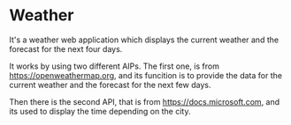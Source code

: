 # Weather
It's a weather web application which displays the current weather and the forecast for the next four days.

It works by using two different AIPs. The first one, is from https://openweathermap.org, and its funcition is to provide the data for the current weather and the forecast for the next few days. 

Then there is the second API, that is from https://docs.microsoft.com, and its used to display the time depending on the city.
